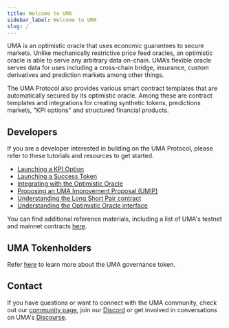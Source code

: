 ```yaml
---
title: Welcome to UMA
sidebar_label: Welcome to UMA
slug: /
---
```

UMA is an optimistic oracle that uses economic guarantees to secure markets. Unlike mechanically restrictive price feed oracles, an optimistic oracle is able to serve any arbitrary data on-chain. UMA’s flexible oracle serves data for uses including a cross-chain bridge, insurance, custom derivatives and prediction markets among other things.
 
The UMA Protocol also provides various smart contract templates that are automatically secured by its optimistic oracle. Among these are contract templates and integrations for creating synthetic tokens, predictions markets, "KPI options" and structured financial products.

## Developers

If you are a developer interested in building on the UMA Protocol, please refer to these tutorials and resources to get started.
- [Launching a KPI Option](kpi-options/summary)
- [Launching a Success Token](success-tokens/summary)
- [Integrating with the Optimistic Oracle](developers/optimistic-oracle-integration)
- [Proposing an UMA Improvement Proposal (UMIP)](uma-tokenholders/adding-price-id)
- [Understanding the Long Short Pair contract](synthetic-tokens/long-short-pair)
- [Understanding the Optimistic Oracle interface](oracle/optimistic-oracle-interface)

You can find additional reference materials, including a list of UMA's testnet and mainnet contracts [here](dev-ref/addresses.md).

## UMA Tokenholders

Refer [here](uma-tokenholders/uma-holders.md) to learn more about the UMA governance token.  

## Contact 

If you have questions or want to connect with the UMA community, check out our [community page](community/community-overview), join our [Discord](https://discord.com/invite/jsb9XQJ) or get involved in conversations on UMA's [Discourse](https://discourse.umaproject.org).
